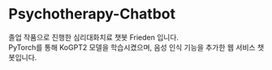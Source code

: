# Psychotherapy-Chatbot

졸업 작품으로 진행한 심리대화치료 챗봇 Frieden 입니다.  
PyTorch를 통해 KoGPT2 모델을 학습시켰으며, 음성 인식 기능을 추가한 웹 서비스 챗봇입니다.